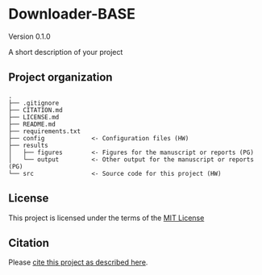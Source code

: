 # Downloader-BASE

Version 0.1.0

A short description of your project


## Project organization

```
.
├── .gitignore
├── CITATION.md
├── LICENSE.md
├── README.md
├── requirements.txt
├── config             <- Configuration files (HW)
├── results
│   ├── figures        <- Figures for the manuscript or reports (PG)
│   └── output         <- Other output for the manuscript or reports (PG)
└── src                <- Source code for this project (HW)

```


## License

This project is licensed under the terms of the [MIT License](/LICENSE.md)

## Citation

Please [cite this project as described here](/CITATION.md).
